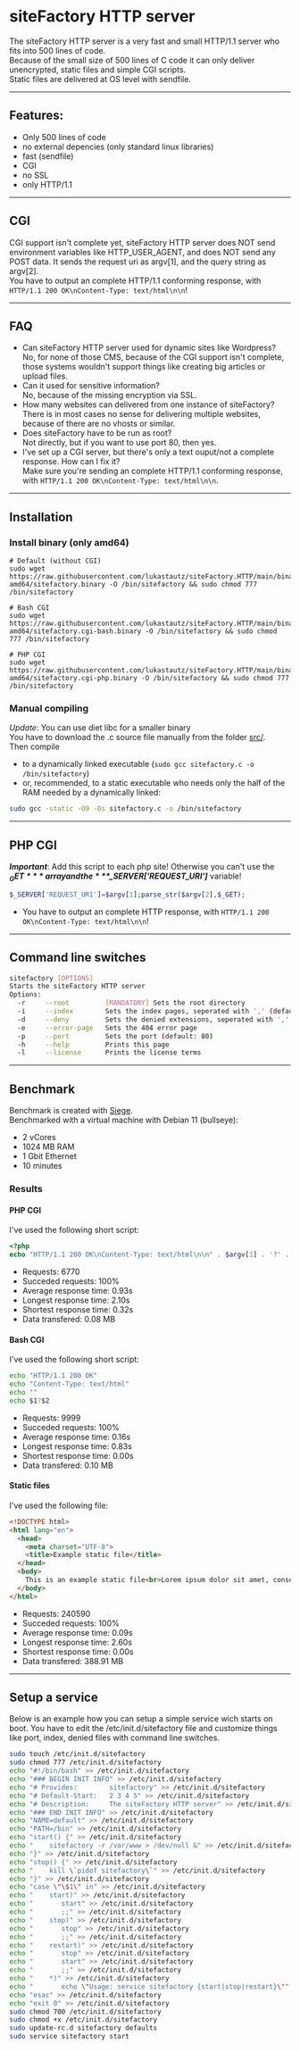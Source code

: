 # siteFactory HTTP server
The siteFactory HTTP server is a very fast and small HTTP/1.1 server who fits into 500 lines of code.<br>
Because of the small size of 500 lines of C code it can only deliver unencrypted, static files and simple CGI scripts.<br>
Static files are delivered at OS level with sendfile.<hr>
## Features:
- Only 500 lines of code
- no external depencies (only standard linux libraries)
- fast (sendfile)
- CGI
- no SSL
- only HTTP/1.1
<hr>

## CGI
CGI support isn't complete yet, siteFactory HTTP server does NOT send environment variables like HTTP_USER_AGENT, and does NOT send any POST data. It sends the request uri as argv[1], and the query string as argv[2].<br>
You have to output an complete HTTP/1.1 conforming response, with ``HTTP/1.1 200 OK\nContent-Type: text/html\n\n``!
<hr>

## FAQ
- Can siteFactory HTTP server used for dynamic sites like Wordpress?<br>No, for none of those CMS, because of the CGI support isn't complete, those systems wouldn't support things like creating big articles or upload files.
- Can it used for sensitive information?<br>No, because of the missing encryption via SSL.
- How many websites can delivered from one instance of siteFactory?<br>There is in most cases no sense for delivering multiple websites, because of there are no vhosts or similar.
- Does siteFactory have to be run as root?<br>Not directly, but if you want to use port 80, then yes.
- I've set up a CGI server, but there's only a text ouput/not a complete response. How can I fix it?<br>Make sure you're sending an complete HTTP/1.1 conforming response, with ``HTTP/1.1 200 OK\nContent-Type: text/html\n\n``.
<hr>

## Installation
### Install binary (only amd64)
```bash#
# Default (without CGI)
sudo wget https://raw.githubusercontent.com/lukastautz/siteFactory.HTTP/main/binary-amd64/sitefactory.binary -O /bin/sitefactory && sudo chmod 777 /bin/sitefactory

# Bash CGI
sudo wget https://raw.githubusercontent.com/lukastautz/siteFactory.HTTP/main/binary-amd64/sitefactory.cgi-bash.binary -O /bin/sitefactory && sudo chmod 777 /bin/sitefactory

# PHP CGI
sudo wget https://raw.githubusercontent.com/lukastautz/siteFactory.HTTP/main/binary-amd64/sitefactory.cgi-php.binary -O /bin/sitefactory && sudo chmod 777 /bin/sitefactory
```
### Manual compiling
*Update*: You can use diet libc for a smaller binary<br>
You have to download the .c source file manually from the folder <a href="https://github.com/lukastautz/siteFactory.HTTP/tree/main/src">src/</a>.<br>Then compile
- to a dynamically linked executable (``sudo gcc sitefactory.c -o /bin/sitefactory``)
- or, recommended, to a static executable who needs only the half of the RAM needed by a dynamically linked:
```bash
sudo gcc -static -O9 -Os sitefactory.c -o /bin/sitefactory
```
<hr>

## PHP CGI
***Important***: Add this script to each php site! Otherwise you can't use the ***$_GET*** array and the ***$_SERVER['REQUEST_URI']*** variable!
```php
$_SERVER['REQUEST_URI']=$argv[1];parse_str($argv[2],$_GET);
```
- You have to output an complete HTTP response, with ``HTTP/1.1 200 OK\nContent-Type: text/html\n\n``!
<hr>

## Command line switches
```bash
sitefactory [OPTIONS]
Starts the siteFactory HTTP server
Options:
  -r     --root         [MANDATORY] Sets the root directory
  -i     --index        Sets the index pages, seperated with ',' (default: index.html)
  -d     --deny         Sets the denied extensions, seperated with ',' (for example 'txt,html')
  -e     --error-page   Sets the 404 error page
  -p     --port         Sets the port (default: 80)
  -h     --help         Prints this page
  -l     --license      Prints the license terms
```
<hr>

## Benchmark
Benchmark is created with <a href="https://github.com/JoeDog/siege">Siege</a>.<br>
Benchmarked with a virtual machine with Debian 11 (bullseye):
- 2 vCores
- 1024 MB RAM
- 1 Gbit Ethernet
- 10 minutes
### Results
#### PHP CGI
I've used the following short script:
```php
<?php
echo "HTTP/1.1 200 OK\nContent-Type: text/html\n\n" . $argv[1] . '?' . $argv[2] . "\n";
```
- Requests: 6770
- Succeded requests: 100%
- Average response time: 0.93s
- Longest response time: 2.10s
- Shortest response time: 0.32s
- Data transfered: 0.08 MB
#### Bash CGI
I've used the following short script:
```bash
echo "HTTP/1.1 200 OK"
echo "Content-Type: text/html"
echo ""
echo $1?$2
```
- Requests: 9999
- Succeded requests: 100%
- Average response time: 0.16s
- Longest response time: 0.83s
- Shortest response time: 0.00s
- Data transfered: 0.10 MB
#### Static files
I've used the following file:
```html
<!DOCTYPE html>
<html lang="en">
  <head>
    <meta charset="UTF-8">
	<title>Example static file</title>
  </head>
  <body>
    This is an example static file<br>Lorem ipsum dolor sit amet, consetetur sadipscing elitr, sed diam nonumy eirmod tempor invidunt ut labore et dolore magna aliquyam erat, sed diam voluptua. At vero eos et accusam et justo duo dolores et ea rebum. Stet clita kasd gubergren, no sea takimata sanctus est Lorem ipsum dolor sit amet. Lorem ipsum dolor sit amet, consetetur sadipscing elitr, sed diam nonumy eirmod tempor invidunt ut labore et dolore magna aliquyam erat, sed diam voluptua. At vero eos et accusam et justo duo dolores et ea rebum. Stet clita kasd gubergren, no sea takimata sanctus est Lorem ipsum dolor sit amet. Lorem ipsum dolor sit amet, consetetur sadipscing elitr, sed diam nonumy eirmod tempor invidunt ut labore et dolore magna aliquyam erat, sed diam voluptua. At vero eos et accusam et justo duo dolores et ea rebum. Stet clita kasd gubergren, no sea takimata sanctus est Lorem ipsum dolor sit amet.<br>Duis autem vel eum iriure dolor in hendrerit in vulputate velit esse molestie consequat, vel illum dolore eu feugiat nulla facilisis at vero eros et accumsan et iusto odio dignissim qui blandit praesent luptatum zzril delenit augue duis dolore te feugait nulla facilisi. Lorem ipsum dolor sit amet, consectetuer adipiscing elit, sed diam nonummy nibh euismod tincidunt ut laoreet dolore magna aliquam erat volutpat.<br>Ut wisi enim ad minim veniam, quis nostrud exerci tation ullamcorper suscipit lobortis nisl ut aliquip ex ea commodo consequat. Duis autem vel eum iriure dolor in hendrerit in vulputate velit esse
  </body>
</html>
```
- Requests: 240590
- Succeded requests: 100%
- Average response time: 0.09s
- Longest response time: 2.60s
- Shortest response time: 0.00s
- Data transfered: 388.91 MB
<hr>

## Setup a service
Below is an example how you can setup a simple service wich starts on boot. You have to edit the /etc/init.d/sitefactory file and customize things like port, index, denied files with command line switches.
```bash
sudo touch /etc/init.d/sitefactory
sudo chmod 777 /etc/init.d/sitefactory
echo "#!/bin/bash" >> /etc/init.d/sitefactory
echo "### BEGIN INIT INFO" >> /etc/init.d/sitefactory
echo "# Provides:        sitefactory" >> /etc/init.d/sitefactory
echo "# Default-Start:   2 3 4 5" >> /etc/init.d/sitefactory
echo "# Description:     The siteFactory HTTP server" >> /etc/init.d/sitefactory
echo "### END INIT INFO" >> /etc/init.d/sitefactory
echo "NAME=default" >> /etc/init.d/sitefactory
echo "PATH=/bin" >> /etc/init.d/sitefactory
echo "start() {" >> /etc/init.d/sitefactory
echo "    sitefactory -r /var/www > /dev/null &" >> /etc/init.d/sitefactory
echo "}" >> /etc/init.d/sitefactory
echo "stop() {" >> /etc/init.d/sitefactory
echo "    kill \`pidof sitefactory\`" >> /etc/init.d/sitefactory
echo "}" >> /etc/init.d/sitefactory
echo "case \"\$1\" in" >> /etc/init.d/sitefactory
echo "    start)" >> /etc/init.d/sitefactory
echo "       start" >> /etc/init.d/sitefactory
echo "       ;;" >> /etc/init.d/sitefactory
echo "    stop)" >> /etc/init.d/sitefactory
echo "       stop" >> /etc/init.d/sitefactory
echo "       ;;" >> /etc/init.d/sitefactory
echo "    restart)" >> /etc/init.d/sitefactory
echo "       stop" >> /etc/init.d/sitefactory
echo "       start" >> /etc/init.d/sitefactory
echo "       ;;" >> /etc/init.d/sitefactory
echo "    *)" >> /etc/init.d/sitefactory
echo "       echo \"Usage: service sitefactory {start|stop|restart}\"" >> /etc/init.d/sitefactory
echo "esac" >> /etc/init.d/sitefactory
echo "exit 0" >> /etc/init.d/sitefactory
sudo chmod 700 /etc/init.d/sitefactory
sudo chmod +x /etc/init.d/sitefactory
sudo update-rc.d sitefactory defaults
sudo service sitefactory start
```
